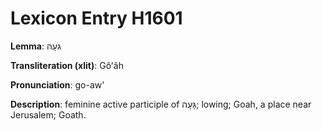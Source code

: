 # Lexicon Entry H1601

**Lemma**: גֹּעָה

**Transliteration (xlit)**: Gôʻâh

**Pronunciation**: go-aw'

**Description**:
feminine active participle of גָּעָה; lowing; Goah, a place near Jerusalem; Goath.
